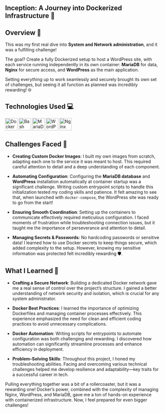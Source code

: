 ## Inception: A Journey into Dockerized Infrastructure 🚀

## Overview 📄
This was my first real dive into **System and Network administration**, and it was a fulfilling challenge!  

The goal? Create a fully Dockerized setup to host a WordPress site, with each service running independently in its own container: **MariaDB** for data, **Nginx** for secure access, and **WordPress** as the main application.  

Setting everything up to work seamlessly and securely brought its own set of challenges, but seeing it all function as planned was incredibly rewarding! 🌐  

## Technologies Used 💻
<img src="https://cdn.worldvectorlogo.com/logos/docker.svg" alt="Docker" width="40" height="40"/> <img src="https://cdn.worldvectorlogo.com/logos/bash-1.svg" alt="Bash" width="40" height="40"/>
<img src="https://cdn.worldvectorlogo.com/logos/mariadb.svg" alt="MariaDB" width="40" height="40"/>
<img src="https://cdn.worldvectorlogo.com/logos/wordpress-icon.svg" alt="WordPress" width="40" height="40"/>
<img src="https://cdn.worldvectorlogo.com/logos/nginx-1.svg" alt="Nginx" width="40" height="40"/>

## Challenges Faced 💪 
- **Creating Custom Docker Images**: I built my own images from scratch, adapting each one to the service it was meant to host. This required careful attention to detail and a deep understanding of each component.

- **Automating Configuration**: Configuring the **MariaDB database** and **WordPress** installation automatically at container startup was a significant challenge. Writing custom entrypoint scripts to handle this initialization tested my coding skills and patience. It felt amazing to see that, when launched with `docker-compose`, the WordPress site was ready to go from the start!

- **Ensuring Smooth Coordination**: Setting up the containers to communicate effectively required meticulous configuration. I faced moments of frustration while troubleshooting connection issues, but it taught me the importance of perseverance and attention to detail.

- **Managing Secrets & Passwords**: No hardcoding passwords or sensitive data! I learned how to use Docker secrets to keep things secure, which added complexity to the setup. However, knowing my sensitive information was protected felt incredibly rewarding 🛡️.

## What I Learned 🧠
- **Crafting a Secure Network**: Building a dedicated Docker network gave me a real sense of control over the project’s structure. I gained a better understanding of network security and isolation, which is crucial for any system administrator.

- **Docker Best Practices**: I learned the importance of optimizing Dockerfiles and managing container processes effectively. This experience emphasized the need for clean and efficient coding practices to avoid unnecessary complications.

- **Docker Automation**: Writing scripts for entrypoints to automate configuration was both challenging and rewarding. I discovered how automation can significantly streamline processes and enhance efficiency in deployment.

- **Problem-Solving Skills**: Throughout this project, I honed my troubleshooting abilities. Facing and overcoming various technical challenges helped me develop resilience and adaptability—key traits for a successful career in tech.

Pulling everything together was a bit of a rollercoaster, but it was a rewarding one! Docker’s power, combined with the complexity of managing Nginx, WordPress, and MariaDB, gave me a ton of hands-on experience with containerized infrastructure. Now, I feel prepared for even bigger challenges!
